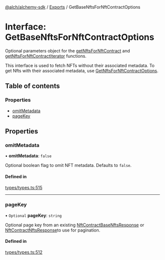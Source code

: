 [@alch/alchemy-sdk](../README.md) / [Exports](../modules.md) / GetBaseNftsForNftContractOptions

# Interface: GetBaseNftsForNftContractOptions

Optional parameters object for the [getNftsForNftContract](../classes/Alchemy.md#getnftsfornftcontract) and
[getNftsForNftContractIterator](../classes/Alchemy.md#getnftsfornftcontractiterator) functions.

This interface is used to fetch NFTs without their associated metadata. To
get Nfts with their associated metadata, use [GetNftsForNftContractOptions](GetNftsForNftContractOptions.md).

## Table of contents

### Properties

- [omitMetadata](GetBaseNftsForNftContractOptions.md#omitmetadata)
- [pageKey](GetBaseNftsForNftContractOptions.md#pagekey)

## Properties

### omitMetadata

• **omitMetadata**: ``false``

Optional boolean flag to omit NFT metadata. Defaults to `false`.

#### Defined in

[types/types.ts:515](https://github.com/alchemyplatform/alchemy-sdk-js/blob/865aa2b/src/types/types.ts#L515)

___

### pageKey

• `Optional` **pageKey**: `string`

Optional page key from an existing [NftContractBaseNftsResponse](NftContractBaseNftsResponse.md) or
[NftContractNftsResponse](NftContractNftsResponse.md)to use for pagination.

#### Defined in

[types/types.ts:512](https://github.com/alchemyplatform/alchemy-sdk-js/blob/865aa2b/src/types/types.ts#L512)
